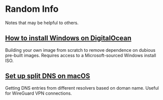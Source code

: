 # Random Info
Notes that may be helpful to others.

## [How to install Windows on DigitalOcean](windows-on-digitalocean.md)
Building your own image from scratch to remove dependence on dubious pre-built images.  Requires access to a Microsoft-sourced Windows install ISO.

## [Set up split DNS on macOS](macos-split-dns.md)
Getting DNS entries from different resolvers based on doman name.  Useful for WireGuard VPN connections.
